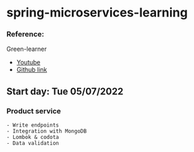# spring-microservices-learning

### Reference:
Green-learner
* [Youtube](https://youtu.be/Uw8Qicia3H0)
* [Github link](https://github.com/greenlearner01/microservices-projects-store/tree/master/Online-Shopping-Portal)

## Start day: Tue 05/07/2022
### Product service
    - Write endpoints
    - Integration with MongoDB
    - Lombok & codota
    - Data validation